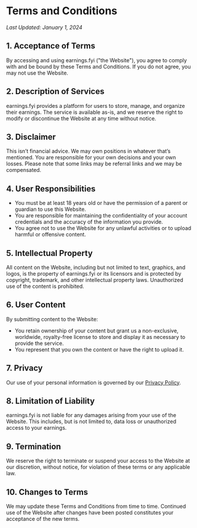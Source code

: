 # Terms and Conditions
_Last Updated: January 1, 2024_
## 1. Acceptance of Terms
By accessing and using earnings.fyi ("the Website"), you agree to comply with and be bound by these Terms and Conditions. If you do not agree, you may not use the Website.
## 2. Description of Services
earnings.fyi provides a platform for users to store, manage, and organize their earnings. The service is available as-is, and we reserve the right to modify or discontinue the Website at any time without notice.
## 3. Disclaimer
This isn’t financial advice. We may own positions in whatever that’s mentioned. You are responsible for your own decisions and your own losses. Please note that some links may be referral links and we may be compensated.
## 4. User Responsibilities
- You must be at least 18 years old or have the permission of a parent or guardian to use this Website.
- You are responsible for maintaining the confidentiality of your account credentials and the accuracy of the information you provide.
- You agree not to use the Website for any unlawful activities or to upload harmful or offensive content.
## 5. Intellectual Property
All content on the Website, including but not limited to text, graphics, and logos, is the property of earnings.fyi or its licensors and is protected by copyright, trademark, and other intellectual property laws. Unauthorized use of the content is prohibited.
## 6. User Content
By submitting content to the Website:
- You retain ownership of your content but grant us a non-exclusive, worldwide, royalty-free license to store and display it as necessary to provide the service.
- You represent that you own the content or have the right to upload it.
## 7. Privacy
Our use of your personal information is governed by our [Privacy Policy](/privacy-policy).
## 8. Limitation of Liability
earnings.fyi is not liable for any damages arising from your use of the Website. This includes, but is not limited to, data loss or unauthorized access to your earnings.
## 9. Termination
We reserve the right to terminate or suspend your access to the Website at our discretion, without notice, for violation of these terms or any applicable law.
## 10. Changes to Terms
We may update these Terms and Conditions from time to time. Continued use of the Website after changes have been posted constitutes your acceptance of the new terms.
